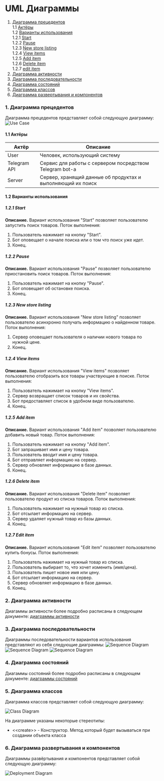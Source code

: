 # UML Диаграммы
1. [Диаграмма прецедентов](#1)<br>
1.1 [Актёры](#1.1)<br>
1.2 [Варианты использования](#1.2)<br>
1.2.1 [Start](#1.2.1)<br>
1.2.2 [Pause](#1.2.2)<br>
1.2.3 [New store listing](#1.2.3)<br>
1.2.4 [View items](#1.2.4)<br>
1.2.5 [Add item](#1.2.5)<br>
1.2.6 [Delete item](#1.2.6)<br>
1.2.7 [edit item](#1.2.7)<br>
2. [Диаграмма активности](#2)
3. [Диаграмма последовательности](#3)
4. [Диаграмма состояний](#4)
5. [Диаграмма классов](#5)
6. [Диаграмма развертывания и компонентов](#6)

### 1. Диаграмма прецедентов<a name="1"></a>
Диаграмма прецедентов представляет собой следующую диаграмму: 
![Use Case](https://github.com/Exqzore/Scraper-Bot/blob/master/documentation/umlDiagrams/UseCase/UseCase.png)
#### 1.1 Актёры<a name="1.1"></a>
Актёр | Описание
--- | ---
User|Человек, использующий систему
Telegram API|Сервис для работы с сервером посредством Telegram bot-а
Server|Сервер, хранящий данные об продуктах и выполняющий их поиск

#### 1.2 Варианты использования<a name="1.2"></a>
##### 1.2.1 Start<a name="1.2.1"></a>
**Описание.** Вариант использования "Start" позволяет пользователю запустить поиск товаров.
Поток выполнения:
1. Пользователь нажимает на кнопку "Start".
2. Бот оповещает о начале поиска или о том что поиск уже идет.
3. Конец.
##### 1.2.2 Pause<a name="1.2.2"></a>
**Описание.** Вариант использования "Pause" позволяет пользователю приостановить поиск товаров.
Поток выполнения:
1. Пользователь нажимает на кнопку "Pause".
2. Бот оповещает об остановке поиска.
3. Конец.
##### 1.2.3 New store listing<a name="1.2.3"></a>
**Описание.** Вариант использования "New store listing" позволяет пользователю асинхронно получать информацию о найденном товаре.
Поток выполнения:
1. Сервер оповещает пользователя о наличии нового товара по нужной цене.
2. Конец.
##### 1.2.4 View items<a name="1.2.4"></a>
**Описание.** Вариант использования "View items" позволяет пользователю отобразить все товары участвующие в поиске.
Поток выполнения:
1. Пользователь нажимает на кнопку "View items".
2. Сервер возвращает список товаров и их свойства.
3. Бот предоставляет список в удобном виде пользователю.
4. Конец.
##### 1.2.5 Add item<a name="1.2.5"></a>
**Описание.** Вариант использования "Add item" позволяет пользователю добавить новый товар.
Поток выполнения:
1. Пользователь нажимает на кнопку "Add item".
2. Бот запрашивает имя и цену товара.
3. Пользователь вводит имя и цену товара.
4. Бот отправляет информацию на сервер.
5. Сервер обновляет информацию в базе данных.
6. Конец.
##### 1.2.6 Delete item<a name="1.2.6"></a>
**Описание.** Вариант использования "Delete item" позволяет пользователю продукт из списка товаров.
Поток выполнения:
1. Пользователь нажимает на нужный товар из списка.
2. Бот отсылает информацию на сервер.
3. Сервер удаляет нужный товар из базы данных.
4. Конец.
##### 1.2.7 Edit item<a name="1.2.7"></a>
**Описание.** Вариант использования "Edit item" позволяет пользователю купить бонусы.
Поток выполнения:
1. Пользователь нажимает на нужный товар из списка.
2. Пользователь выбирает то, что хочет изменить (имя/цена).
3. Пользователь пишет новое имя или цену.
4. Бот отсылает информацию на сервер.
5. Сервер обновляет информацию в базе данных.
6. Конец.

### 2. Диаграмма активности<a name="2"></a>
Диагаммы активности более подробно расписаны в следующем документе: [диаграммы активности](https://github.com/Exqzore/Scraper-Bot/blob/master/documentation/umlDiagrams/Activity/README.md)

### 3. Диаграмма последовательности<a name="3"></a>
Диаграммы последовательности вариантов использования представляют из себя следующие диаграммы:
![Sequence Diagram](https://github.com/Exqzore/Scraper-Bot/blob/master/documentation/umlDiagrams/Sequence/AddItem.png)
![Sequence Diagram](https://github.com/Exqzore/Scraper-Bot/blob/master/documentation/umlDiagrams/Sequence/DeleteItem.png)
![Sequence Diagram](https://github.com/Exqzore/Scraper-Bot/blob/master/documentation/umlDiagrams/Sequence/ViewItems.png)

### 4. Диаграмма состояний<a name="4"></a>
Диагаммы состояний более подробно расписаны в следующем документе: [диаграммы состояний](https://github.com/Exqzore/Scraper-Bot/blob/master/documentation/umlDiagrams/State/README.md)

### 5. Диаграмма классов<a name="5"></a>
Диаграмма классов представляет собой следующую диаграмму:

![Class Diagram](https://github.com/Exqzore/Scraper-Bot/blob/master/documentation/umlDiagrams/classDiagram/Diag.png)

На диаграмме указаны некоторые стереотипы:
* \<\<create\>\> - Конструктор. Метод который будет вызываться при создании объекта класса

### 6. Диаграмма развертывания и компонентов<a name="6"></a>
Диаграммы развёртывания и компонентов представляет собой следующую диаграмму: 

![Deployment Diagram](https://github.com/Exqzore/Scraper-Bot/blob/master/documentation/umlDiagrams/%D0%A1%26DDiag/%D0%A1.png)

